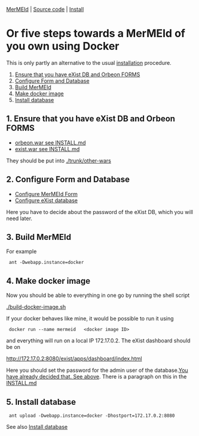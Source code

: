 

[MerMEId](../README.md) | [Source code](./README.md) | [Install](INSTALL.md)

# Or five steps towards a MerMEId of you own using Docker 

This is only partly an alternative to the usual [installation](INSTALL.md) procedure.

1. [Ensure that you have eXist DB and Orbeon FORMS](#1-ensure-that-you-have-exist-db-and-orbeon-forms)
2. [Configure Form and Database](#2-configure-form-and-database)
3. [Build MerMEId](#3-build-mermeid)
4. [Make docker image](#4-make-docker-image)
5. [Install database](#5-install-database)

## 1. Ensure that you have eXist DB and Orbeon FORMS

* [orbeon.war see INSTALL.md](INSTALL.md#4-install-orbeon)
* [exist.war see INSTALL.md](INSTALL.md#3-install-exist-db)

They should be put into [./trunk/other-wars](./other-wars)

## 2. Configure Form and Database

* [Configure MerMEId Form](INSTALL.md#5-configure-mermeid-form)
* [Configure eXist database](INSTALL.md#6-configure-database)

Here you have to decide about the password of the eXist DB, which you will need later.

## 3. Build MerMEId

For example

```
 ant -Dwebapp.instance=docker

```
    						
## 4. Make docker image
 
Now you should be able to everything in one go by running the shell script

[./build-docker-image.sh](./trunk/build-docker-image.sh)
    						
If your docker behaves like mine, it would be possible to run it using

```
 docker run --name mermeid   <docker image ID>

```    						

and everything will run on a local IP 172.17.0.2. The eXist dashboard should be on

http://172.17.0.2:8080/exist/apps/dashboard/index.html

Here you should set the password for the admin user of the
database.[You have already decided that. See
above](#configure-form-and-database). There is a paragraph on this in the [INSTALL.md](INSTALL.md#exist-db-password)

## 5. Install database

```
 ant upload -Dwebapp.instance=docker -Dhostport=172.17.0.2:8080

```

See also [Install database](INSTALL.md#8-install-database)
